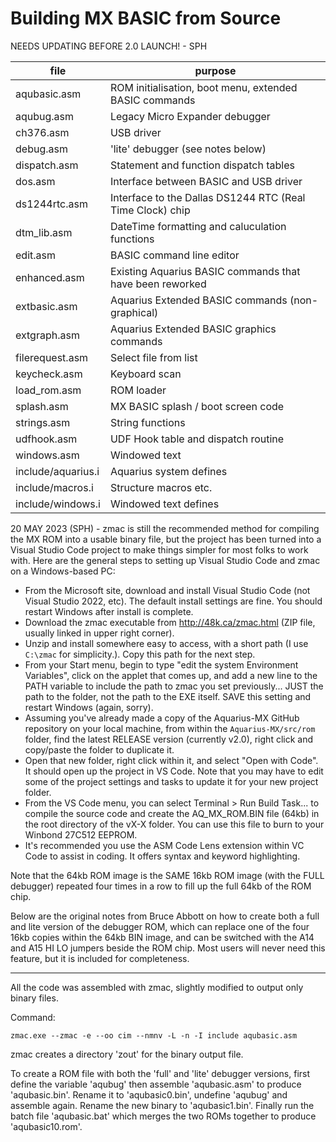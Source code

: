 Building MX BASIC from Source 
=============================

NEEDS UPDATING BEFORE 2.0 LAUNCH! - SPH

| file         |    purpose   |
|------------------|-----------------------------------------------------------|
| aqubasic.asm        | ROM initialisation, boot menu, extended BASIC commands |
| aqubug.asm          | Legacy Micro Expander debugger |
| ch376.asm           | USB driver |
| debug.asm           | 'lite' debugger (see notes below) |
| dispatch.asm        | Statement and function dispatch tables |
| dos.asm             | Interface between BASIC and USB driver |
| ds1244rtc.asm       | Interface to the Dallas DS1244 RTC (Real Time Clock) chip |
| dtm_lib.asm         | DateTime formatting and caluculation functions |
| edit.asm            | BASIC command line editor |
| enhanced.asm        | Existing Aquarius BASIC commands that have been reworked |
| extbasic.asm        | Aquarius Extended BASIC commands (non-graphical) |
| extgraph.asm        | Aquarius Extended BASIC graphics commands |
| filerequest.asm     | Select file from list  |
| keycheck.asm        | Keyboard scan |
| load_rom.asm        | ROM loader  |
| splash.asm          | MX BASIC splash / boot screen code |
| strings.asm         | String functions |
| udfhook.asm         | UDF Hook table and dispatch routine |
| windows.asm         | Windowed text |
| include/aquarius.i  | Aquarius system defines |
| include/macros.i    | Structure macros etc. |
| include/windows.i   | Windowed text defines     |   

20 MAY 2023 (SPH) - zmac is still the recommended method for compiling the MX ROM into a usable binary file, but the project has been turned into a Visual Studio Code project to make things simpler for most folks to work with. Here are the general steps to setting up Visual Studio Code and zmac on a Windows-based PC:
  - From the Microsoft site, download and install Visual Studio Code (not Visual Studio 2022, etc). The default install settings are fine. You should restart Windows after install is complete.
  - Download the zmac executable from http://48k.ca/zmac.html (ZIP file, usually linked in upper right corner).
  - Unzip and install somewhere easy to access, with a short path (I use `C:\zmac` for simplicity.). Copy this path for the next step.
  - From your Start menu, begin to type "edit the system Environment Variables", click on the applet that comes up, and add a new line to the PATH variable to include the path to zmac you set previously... JUST the path to the folder, not the path to the EXE itself. SAVE this setting and restart Windows (again, sorry).
  - Assuming you've already made a copy of the Aquarius-MX GitHub repository on your local machine, from within the `Aquarius-MX/src/rom` folder, find the latest RELEASE version (currently v2.0), right click and copy/paste the folder to duplicate it.
  - Open that new folder, right click within it, and select "Open with Code". It should open up the project in VS Code. Note that you may have to edit some of the project settings and tasks to update it for your new project folder.
  - From the VS Code menu, you can select Terminal > Run Build Task... to compile the source code and create the AQ_MX_ROM.BIN file (64kb) in the root directory of the vX-X folder. You can use this file to burn to your Winbond 27C512 EEPROM.
  - It's recommended you use the ASM Code Lens extension within VC Code to assist in coding. It offers syntax and keyword highlighting.
  
Note that the 64kb ROM image is the SAME 16kb ROM image (with the FULL debugger) repeated four times in a row to fill up the full 64kb of the ROM chip.

Below are the original notes from Bruce Abbott on how to create both a full and lite version of the debugger ROM, which can replace one of the four 16kb copies within the 64kb BIN image, and can be switched with the A14 and A15 HI LO jumpers beside the ROM chip. Most users will never need this feature, but it is included for completeness.

-----------

All the code was assembled with zmac, slightly modified to output only binary files. 

Command:
```
zmac.exe --zmac -e --oo cim --nmnv -L -n -I include aqubasic.asm
```

zmac creates a directory 'zout' for the binary output file. 

To create a ROM file with both the 'full' and 'lite' debugger versions, first define the variable 'aqubug' then assemble 'aqubasic.asm' to produce 'aqubasic.bin'. Rename it to 'aqubasic0.bin', undefine 'aqubug' and assemble again. Rename the new binary to 'aqubasic1.bin'. Finally run the batch file 'aqubasic.bat' which merges the two ROMs together to produce 'aqubasic10.rom'.
